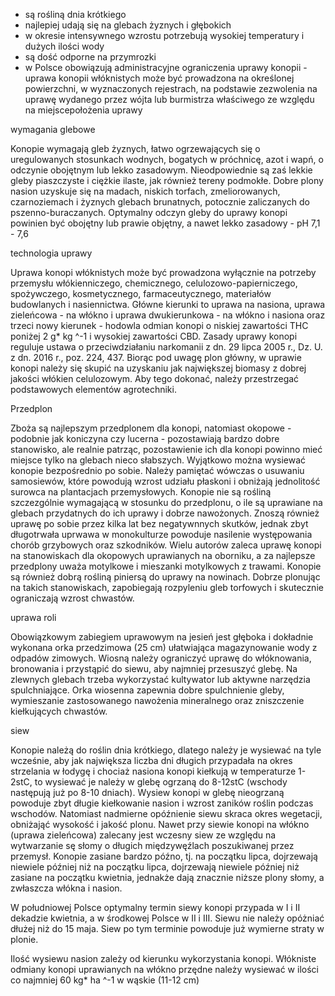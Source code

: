- są rośliną dnia krótkiego
- najlepiej udają się na glebach żyznych i głębokich
- w okresie intensywnego wzrostu potrzebują wysokiej temperatury i dużych ilości wody
- są dość odporne na przymrozki
- w Polsce obowiązują administracyjne ograniczenia uprawy konopii - uprawa konopii włóknistych może być prowadzona na określonej powierzchni, w wyznaczonych rejestrach, na podstawie zezwolenia na uprawę wydanego przez wójta lub burmistrza właściwego ze względu na miejscepołożenia uprawy

wymagania glebowe

Konopie wymagają gleb żyznych, łatwo ogrzewających się o uregulowanych stosunkach wodnych, bogatych w próchnicę, azot i wapń, o odczynie obojętnym lub lekko zasadowym. Nieodpowiednie są zaś lekkie gleby piaszczyste i ciężkie ilaste, jak również tereny podmokłe. Dobre plony nasion uzyskuje się na madach, niskich torfach, zmeliorowanych, czarnoziemach i żyznych glebach brunatnych, potocznie zaliczanych do pszenno-buraczanych. Optymalny odczyn gleby do uprawy konopi powinien być obojętny lub prawie objętny, a nawet lekko zasadowy - pH 7,1 - 7,6


technologia uprawy

Uprawa konopi włóknistych może być prowadzona wyłącznie na potrzeby przemysłu włókienniczego, chemicznego, celulozowo-papierniczego, spożywczego, kosmetycznego, farmaceutycznego, materiałów budowlanych i nasiennictwa. Główne kierunki to uprawa na nasiona, uprawa zieleńcowa - na włókno i uprawa dwukierunkowa - na włókno i nasiona oraz trzeci nowy kierunek - hodowla odmian konopi o niskiej zawartości THC poniżej 2 g* kg ^-1 i wysokiej zawartości CBD. Zasady uprawy konopi reguluje ustawa o przeciwdziałaniu narkomanii z dn. 29 lipca 2005 r., Dz. U. z dn. 2016 r., poz. 224, 437. Biorąc pod uwagę plon główny, w uprawie konopi należy się skupić na uzyskaniu jak największej biomasy z dobrej jakości włókien celulozowym. Aby tego dokonać, należy przestrzegać podstawowych elementów agrotechniki.

Przedplon

Zboża są najlepszym przedplonem dla konopi, natomiast okopowe - podobnie jak koniczyna czy lucerna - pozostawiają bardzo dobre stanowisko, ale realnie patrząc, pozostawienie ich dla konopi powinno mieć miejsce tylko na glebach nieco słabszych. Wyjątkowo można wysiewać konopie bezpośrednio po sobie. Należy pamiętać wówczas o usuwaniu samosiewów, które powodują wzrost udziału płaskoni i obniżają jednolitość surowca na plantacjach przemysłowych. Konopie nie są rośliną szczezgólnie wymagającą w stosunku do przedplonu, o ile są uprawiane na glebach przydatnych do ich uprawy i dobrze nawożonych. Znoszą również uprawę po sobie przez kilka lat bez negatywnnych skutków, jednak zbyt długotrwała uprwawa w monokulturze powoduje nasilenie występowania chorób grzybowych oraz szkodników. Wielu autorów zaleca uprawę konopi na stanowiskach dla okopowych uprawianych na oborniku, a za najlepsze przedplony uważa motylkowe i mieszanki motylkowych z trawami. Konopie są również dobrą rośliną piniersą do uprawy na nowinach. Dobrze plonując na takich stanowiskach, zapobiegają rozpyleniu gleb torfowych i skutecznie ograniczają wzrost chwastów.

uprawa roli

Obowiązkowym zabiegiem uprawowym na jesień jest głęboka i dokładnie wykonana orka przedzimowa (25 cm) ułatwiająca magazynowanie wody z odpadów zimowych. Wiosną należy ograniczyć uprawę do włóknowania, bronowania i przystąpić do siewu, aby najmniej przesuszyć glebę. Na zlewnych glebach trzeba wykorzystać kultywator lub aktywne narzędzia spulchniające. Orka wiosenna zapewnia dobre spulchnienie gleby, wymieszanie zastosowanego nawożenia mineralnego oraz zniszczenie kiełkujących chwastów.

siew

Konopie należą do roślin dnia krótkiego, dlatego należy je wysiewać na tyle wcześnie, aby jak największa liczba dni długich przypadała na okres strzelania w łodygę i chociaż nasiona konopi kiełkują w temperaturze 1-2stC, to wysiewać je należy w glebę ogrzaną do 8-12stC (wschody następują już po 8-10 dniach). Wysiew konopi w glebę nieogrzaną powoduje zbyt długie kiełkowanie nasion i wzrost zaników roślin podczas wschodów. Natomiast nadmierne opóźnienie siewu skraca okres wegetacji, obniżająć wysokość i jakość plonu. Nawet przy siewie konopi na włókno (uprawa zieleńcowa) zalecany jest wczesny siew ze względu na wytwarzanie sę słomy o długich międzywęźlach poszukiwanej przez przemysł. Konopie zasiane bardzo późno, tj. na początku lipca, dojrzewają niewiele później niż na początku lipca, dojrzewają niewiele później niż zasiane na początku kwietnia, jednakże dają znacznie niższe plony słomy, a zwłaszcza włókna i nasion.

W południowej Polsce optymalny termin siewy konopi przypada w I i II dekadzie kwietnia, a w środkowej Polsce w II i III. Siewu nie należy opóżniać dłużej niż do 15 maja. Siew po tym terminie powoduje już wymierne straty w plonie.

Ilość wysiewu nasion zależy od kierunku wykorzystania konopi. Włókniste odmiany konopi uprawianych na włókno przędne należy wysiewać w ilości co najmniej 60 kg* ha ^-1 w wąskie (11-12 cm)